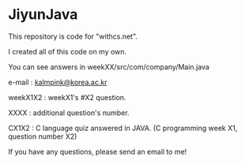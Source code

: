 # JiyunJava

This repository is code for "withcs.net".

I created all of this code on my own.

You can see answers in weekXX/src/com/company/Main.java

e-mail : kalmpink@korea.ac.kr

weekX1X2 : weekX1's #X2 question.

XXXX : additional question's number.

CX1X2 : C language quiz answered in JAVA. (C programming week X1, question number X2)


If you have any questions, please send an email to me!
